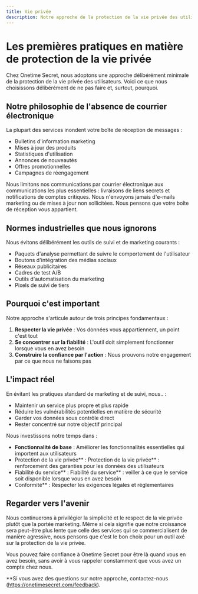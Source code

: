 ```yaml
---
title: Vie privée
description: Notre approche de la protection de la vie privée des utilisateurs par des choix de conception délibérés
---
```


# Les premières pratiques en matière de protection de la vie privée

Chez Onetime Secret, nous adoptons une approche délibérément minimale de la protection de la vie privée des utilisateurs. Voici ce que nous choisissons délibérément de ne pas faire et, surtout, pourquoi.

## Notre philosophie de l'absence de courrier électronique

La plupart des services inondent votre boîte de réception de messages :

- Bulletins d'information marketing
- Mises à jour des produits
- Statistiques d'utilisation
- Annonces de nouveautés
- Offres promotionnelles
- Campagnes de réengagement

Nous limitons nos communications par courrier électronique aux communications les plus essentielles : livraisons de liens secrets et notifications de comptes critiques. Nous n'envoyons jamais d'e-mails marketing ou de mises à jour non sollicitées. Nous pensons que votre boîte de réception vous appartient.

## Normes industrielles que nous ignorons

Nous évitons délibérément les outils de suivi et de marketing courants :

- Paquets d'analyse permettant de suivre le comportement de l'utilisateur
- Boutons d'intégration des médias sociaux
- Réseaux publicitaires
- Cadres de test A/B
- Outils d'automatisation du marketing
- Pixels de suivi de tiers

## Pourquoi c'est important

Notre approche s'articule autour de trois principes fondamentaux :

1. **Respecter la vie privée** : Vos données vous appartiennent, un point c'est tout
2. **Se concentrer sur la fiabilité** : L'outil doit simplement fonctionner lorsque vous en avez besoin
3. **Construire la confiance par l'action** : Nous prouvons notre engagement par ce que nous ne faisons pas

## L'impact réel

En évitant les pratiques standard de marketing et de suivi, nous.. :

- Maintenir un service plus propre et plus rapide
- Réduire les vulnérabilités potentielles en matière de sécurité
- Garder vos données sous contrôle direct
- Rester concentré sur notre objectif principal

Nous investissons notre temps dans :

- **Fonctionnalité de base** : Améliorer les fonctionnalités essentielles qui importent aux utilisateurs
- Protection de la vie privée** : Protection de la vie privée** : renforcement des garanties pour les données des utilisateurs
- Fiabilité du service** : Fiabilité du service** : veiller à ce que le service soit disponible lorsque vous en avez besoin
- Conformité** : Respecter les exigences légales et réglementaires

## Regarder vers l'avenir

Nous continuerons à privilégier la simplicité et le respect de la vie privée plutôt que la portée marketing. Même si cela signifie que notre croissance sera peut-être plus lente que celle des services qui se commercialisent de manière agressive, nous pensons que c'est le bon choix pour un outil axé sur la protection de la vie privée.

Vous pouvez faire confiance à Onetime Secret pour être là quand vous en avez besoin, sans avoir à vous rappeler constamment que vous avez un compte chez nous.

**Si vous avez des questions sur notre approche, contactez-nous (https://onetimesecret.com/feedback).
